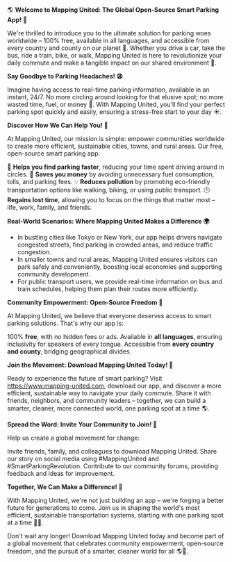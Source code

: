 🌎 **Welcome to Mapping United: The Global Open-Source Smart Parking App! 🚗**

We're thrilled to introduce you to the ultimate solution for parking woes worldwide – 100% free, available in all languages, and accessible from every country and county on our planet 🌟. Whether you drive a car, take the bus, ride a train, bike, or walk, Mapping United is here to revolutionize your daily commute and make a tangible impact on our shared environment 🌿.

**Say Goodbye to Parking Headaches! 😩**

Imagine having access to real-time parking information, available in an instant, 24/7. No more circling around looking for that elusive spot; no more wasted time, fuel, or money 💸. With Mapping United, you'll find your perfect parking spot quickly and easily, ensuring a stress-free start to your day ☀️.

**Discover How We Can Help You! 🤔**

At Mapping United, our mission is simple: empower communities worldwide to create more efficient, sustainable cities, towns, and rural areas. Our free, open-source smart parking app:

🚗 **Helps you find parking faster**, reducing your time spent driving around in circles.
💸 **Saves you money** by avoiding unnecessary fuel consumption, tolls, and parking fees.
💡 **Reduces pollution** by promoting eco-friendly transportation options like walking, biking, or using public transport.
🕒️ **Regains lost time**, allowing you to focus on the things that matter most – life, work, family, and friends.

**Real-World Scenarios: Where Mapping United Makes a Difference 🌍**

* In bustling cities like Tokyo or New York, our app helps drivers navigate congested streets, find parking in crowded areas, and reduce traffic congestion.
* In smaller towns and rural areas, Mapping United ensures visitors can park safely and conveniently, boosting local economies and supporting community development.
* For public transport users, we provide real-time information on bus and train schedules, helping them plan their routes more efficiently.

**Community Empowerment: Open-Source Freedom 🌟**

At Mapping United, we believe that everyone deserves access to smart parking solutions. That's why our app is:

100% **free**, with no hidden fees or ads.
Available in **all languages**, ensuring inclusivity for speakers of every tongue.
Accessible from **every country and county**, bridging geographical divides.

**Join the Movement: Download Mapping United Today! 📲**

Ready to experience the future of smart parking? Visit https://www.mapping-united.com, download our app, and discover a more efficient, sustainable way to navigate your daily commute. Share it with friends, neighbors, and community leaders – together, we can build a smarter, cleaner, more connected world, one parking spot at a time 🌎.

**Spread the Word: Invite Your Community to Join! 📢**

Help us create a global movement for change:

Invite friends, family, and colleagues to download Mapping United.
Share our story on social media using #MappingUnited and #SmartParkingRevolution.
Contribute to our community forums, providing feedback and ideas for improvement.

**Together, We Can Make a Difference! 🌟**

With Mapping United, we're not just building an app – we're forging a better future for generations to come. Join us in shaping the world's most efficient, sustainable transportation systems, starting with one parking spot at a time 🚗💚.

Don't wait any longer! Download Mapping United today and become part of a global movement that celebrates community empowerment, open-source freedom, and the pursuit of a smarter, cleaner world for all 🌎👏.